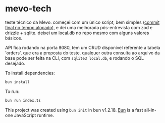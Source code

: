 # mevo-tech

teste técnico da Mevo. 
começei com um único script, bem simples ([commit final no tempo alocado](https://github.com/gusluchetti/mevo-tech/commit/651c543b1f630f14c1cc34d3c0da10fd6564a192)),
e dei uma melhorada pós-entrevista com zod e drizzle + sqlite. deixei um local.db no repo mesmo com alguns valores básicos.

API fica rodando na porta 8080, tem um CRUD disponível referente a tabela 'orders', que era a
proposta do teste.
qualquer outra consulta ao arquivo da base pode ser feita na CLI, com `sqlite3 local.db`, e rodando o SQL desejado.

To install dependencies:

```bash
bun install
```

To run:

```bash
bun run index.ts
```

This project was created using `bun init` in bun v1.2.18. [Bun](https://bun.sh) is a fast all-in-one JavaScript runtime.
